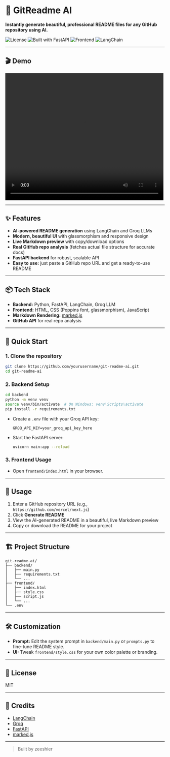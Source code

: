 # 🚀 GitReadme AI

**Instantly generate beautiful, professional README files for any GitHub repository using AI.**

![License](https://img.shields.io/badge/license-MIT-blue.svg)
![Built with FastAPI](https://img.shields.io/badge/backend-FastAPI-009688?logo=fastapi)
![Frontend](https://img.shields.io/badge/frontend-HTML%2FCSS%2FJS-blue?logo=html5)
![LangChain](https://img.shields.io/badge/AI-LangChain%20%2B%20Groq-purple)

---

## 🎬 Demo

<video src="test/demo.mp4" width=500 height=400  controls></video>

---

## ✨ Features

- **AI-powered README generation** using LangChain and Groq LLMs
- **Modern, beautiful UI** with glassmorphism and responsive design
- **Live Markdown preview** with copy/download options
- **Real GitHub repo analysis** (fetches actual file structure for accurate docs)
- **FastAPI backend** for robust, scalable API
- **Easy to use:** just paste a GitHub repo URL and get a ready-to-use README

---

## 📦 Tech Stack

- **Backend:** Python, FastAPI, LangChain, Groq LLM
- **Frontend:** HTML, CSS (Poppins font, glassmorphism), JavaScript
- **Markdown Rendering:** [marked.js](https://marked.js.org/)
- **GitHub API** for real repo analysis

---

## 🚀 Quick Start

### 1. Clone the repository

```bash
git clone https://github.com/yourusername/git-readme-ai.git
cd git-readme-ai
```

### 2. Backend Setup

```bash
cd backend
python -m venv venv
source venv/bin/activate  # On Windows: venv\Scripts\activate
pip install -r requirements.txt
```

- Create a `.env` file with your Groq API key:
  ```
  GROQ_API_KEY=your_groq_api_key_here
  ```

- Start the FastAPI server:
  ```bash
  uvicorn main:app --reload
  ```

### 3. Frontend Usage

- Open `frontend/index.html` in your browser.

---

## 🎯 Usage

1. Enter a GitHub repository URL (e.g., `https://github.com/vercel/next.js`)
2. Click **Generate README**
3. View the AI-generated README in a beautiful, live Markdown preview
4. Copy or download the README for your project

---

## 🏗️ Project Structure

```
git-readme-ai/
├── backend/
│   ├── main.py
│   ├── requirements.txt
│   └── ...
├── frontend/
│   ├── index.html
│   ├── style.css
│   ├── script.js
│   └── ...
└── .env
```

---

## 🛠️ Customization

- **Prompt:** Edit the system prompt in `backend/main.py` or `prompts.py` to fine-tune README style.
- **UI:** Tweak `frontend/style.css` for your own color palette or branding.

---

## 📄 License

MIT

---

## 🙏 Credits

- [LangChain](https://github.com/langchain-ai/langchain)
- [Groq](https://groq.com/)
- [FastAPI](https://fastapi.tiangolo.com/)
- [marked.js](https://marked.js.org/)

---

> Built by zeeshier
